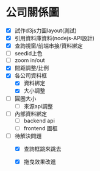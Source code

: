 # 公司關係圖

* [x] 試作d3js力圖layout(測試)
* [x] 引用資料庫資料(nodejs-API設計)
* [x] 查詢視窗/前端串接/資料綁定
* [ ] seedid上色
* [ ] zoom in/out 
* [x] 間距調整/比例
* [x] 各公司資料框
    - [x] 資料綁定
    - [x] 大小調整
* [ ] 圓圈大小
    - [ ] 來源api調整
* [ ] 內部資料綁定
    - [ ] backend api
    - [ ] frontend 圖框
* [ ] 待解決問題
    - [x] 查詢框跳來跳去
    - [x] 拖曳效果改進

